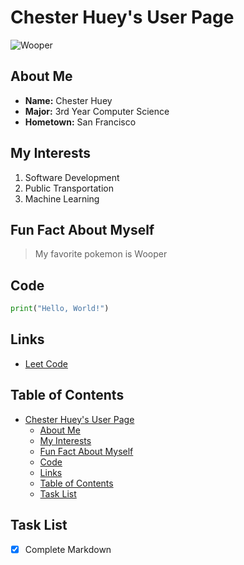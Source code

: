 # Chester Huey's User Page

![Wooper](https://assets.pokemon.com/assets/cms2/img/pokedex/full//194.png)

## About Me

- **Name:** Chester Huey  
- **Major:** 3rd Year Computer Science  
- **Hometown:** San Francisco  

## My Interests

1. Software Development
2. Public Transportation
3. Machine Learning

## Fun Fact About Myself
> My favorite pokemon is Wooper

## Code
```python
print("Hello, World!")
```

## Links
- [Leet Code](https://leetcode.com)


## Table of Contents
- [Chester Huey's User Page](#chester-hueys-user-page)
  - [About Me](#about-me)
  - [My Interests](#my-interests)
  - [Fun Fact About Myself](#fun-fact-about-myself)
  - [Code](#code)
  - [Links](#links)
  - [Table of Contents](#table-of-contents)
  - [Task List](#task-list)

## Task List
- [x] Complete Markdown


